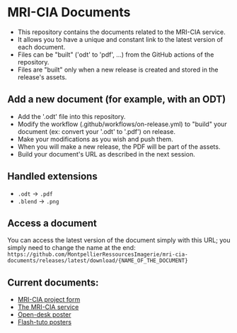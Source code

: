 # MRI-CIA Documents

- This repository contains the documents related to the MRI-CIA service.
- It allows you to have a unique and constant link to the latest version of each document.
- Files can be "built" ('odt' to 'pdf', ...) from the GitHub actions of the repository.
- Files are "built" only when a new release is created and stored in the release's assets.

## Add a new document (for example, with an ODT)

- Add the '.odt' file into this repository.
- Modify the workflow (.github/workflows/on-release.yml) to "build" your document (ex: convert your '.odt' to '.pdf') on release.
- Make your modifications as you wish and push them.
- When you will make a new release, the PDF will be part of the assets.
- Build your document's URL as described in the next session.

## Handled extensions

- `.odt` → `.pdf`
- `.blend` → `.png`

## Access a document

You can access the latest version of the document simply with this URL; you simply need to change the name at the end:
`https://github.com/MontpellierRessourcesImagerie/mri-cia-documents/releases/latest/download/{NAME_OF_THE_DOCUMENT}`

## Current documents:

- [MRI-CIA project form](https://github.com/MontpellierRessourcesImagerie/mri-cia-documents/releases/latest/download/mri-cia-project-form.pdf)
- [The MRI-CIA service](https://github.com/MontpellierRessourcesImagerie/mri-cia-documents/releases/latest/download/the-mri-image-analysis-service.pdf)
- [Open-desk poster](https://github.com/MontpellierRessourcesImagerie/mri-cia-documents/releases/latest/download/open-desk-poster.png)
- [Flash-tuto posters](https://github.com/MontpellierRessourcesImagerie/mri-cia-documents/releases/latest/download/poster-flash-tuto.png)


